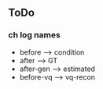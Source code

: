 ## ToDo

### ch log names

- before  --> condition
- after  --> GT
- after-gen  --> estimated 
- before-vq  --> vq-recon 
